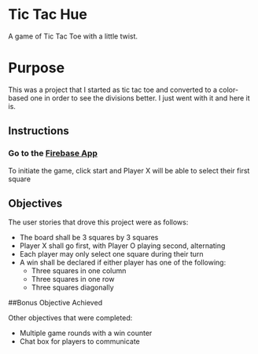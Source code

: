 # Tic Tac Hue
A game of Tic Tac Toe with a little twist.

# Purpose
This was a project that I started as tic tac toe and converted to a color-based one in order to see the divisions better. I just went with it and here it is.

## Instructions

### Go to the [Firebase App](https://tic-tac-hue.firebaseapp.com/)

To initiate the game, click start and Player X will be able to select their first square

## Objectives

The user stories that drove this project were as follows:

- The board shall be 3 squares by 3 squares
- Player X shall go first, with Player O playing second, alternating
- Each player may only select one square during their turn
- A win shall be declared if either player has one of the following:
  - Three squares in one column
  - Three squares in one row
  - Three squares diagonally

##Bonus Objective Achieved

Other objectives that were completed:

- Multiple game rounds with a win counter
- Chat box for players to communicate

